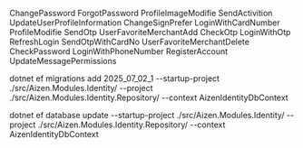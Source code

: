ChangePassword               ForgotPassword               ProfileImageModifie          SendActivition               UpdateUserProfileInformation
ChangeSignPrefer             LoginWithCardNumber          ProfileModifie               SendOtp                      UserFavoriteMerchantAdd
CheckOtp                     LoginWithOtp                 RefreshLogin                 SendOtpWithCardNo            UserFavoriteMerchantDelete
CheckPassword                LoginWithPhoneNumber         RegisterAccount              UpdateMessagePermissions





dotnet ef migrations add 2025_07_02_1 --startup-project ./src/Aizen.Modules.Identity/ --project ./src/Aizen.Modules.Identity.Repository/ --context AizenIdentityDbContext

dotnet ef database update  --startup-project ./src/Aizen.Modules.Identity/ --project ./src/Aizen.Modules.Identity.Repository/ --context AizenIdentityDbContext